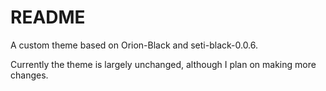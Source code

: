 # README

A custom theme based on Orion-Black and seti-black-0.0.6.

Currently the theme is largely unchanged, although I plan on making more changes.
